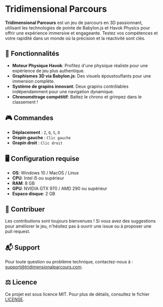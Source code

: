 # Tridimensional Parcours

**Tridimensional Parcours** est un jeu de parcours en 3D passionnant, utilisant les technologies de pointe de Babylon.js et Havok Physics pour offrir une expérience immersive et engageante. Testez vos compétences et votre rapidité dans un monde où la précision et la réactivité sont clés.

## 🚀 Fonctionnalités

-   **Moteur Physique Havok**: Profitez d'une physique réaliste pour une expérience de jeu plus authentique.
-   **Graphismes 3D via Babylon.js**: Des visuels époustouflants pour une immersion complète.
-   **Système de grapins innovant**: Deux grapins contrôlables indépendamment pour une navigation dynamique.
-   **Chronométrage compétitif**: Battez le chrono et grimpez dans le classement !

## 🎮 Commandes

-   **Déplacement** : `Z`, `Q`, `S`, `D`
-   **Grapin gauche** : `Clic gauche`
-   **Grapin droit** : `Clic droit`

## 🖥️ Configuration requise

-   **OS**: Windows 10 / MacOS / Linux
-   **CPU**: Intel i5 ou supérieur
-   **RAM**: 8 GB
-   **GPU**: NVIDIA GTX 970 / AMD 290 ou supérieur
-   **Espace disque**: 2 GB

## 🤝 Contribuer

Les contributions sont toujours bienvenues ! Si vous avez des suggestions pour améliorer le jeu, n'hésitez pas à ouvrir une issue ou à proposer une pull request.

## 📬 Support

Pour toute question ou problème technique, contactez-nous à : [support@tridimensionalparcours.com](mailto:support@tridimensionalparcours.com).

## ⚖️ Licence

Ce projet est sous licence MIT. Pour plus de détails, consultez le fichier [LICENSE](LINK_TO_LICENSE).

